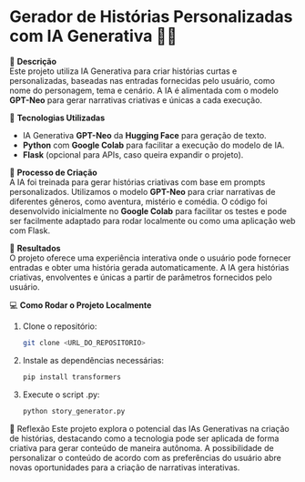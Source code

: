 # Gerador de Histórias Personalizadas com IA Generativa 📖🤖

📒 **Descrição**  
Este projeto utiliza IA Generativa para criar histórias curtas e personalizadas, baseadas nas entradas fornecidas pelo usuário, como nome do personagem, tema e cenário. A IA é alimentada com o modelo **GPT-Neo** para gerar narrativas criativas e únicas a cada execução.

🤖 **Tecnologias Utilizadas**  
- IA Generativa **GPT-Neo** da **Hugging Face** para geração de texto.
- **Python** com **Google Colab** para facilitar a execução do modelo de IA.
- **Flask** (opcional para APIs, caso queira expandir o projeto).

🧐 **Processo de Criação**  
A IA foi treinada para gerar histórias criativas com base em prompts personalizados. Utilizamos o modelo **GPT-Neo** para criar narrativas de diferentes gêneros, como aventura, mistério e comédia. O código foi desenvolvido inicialmente no **Google Colab** para facilitar os testes e pode ser facilmente adaptado para rodar localmente ou como uma aplicação web com Flask.

🚀 **Resultados**  
O projeto oferece uma experiência interativa onde o usuário pode fornecer entradas e obter uma história gerada automaticamente. A IA gera histórias criativas, envolventes e únicas a partir de parâmetros fornecidos pelo usuário.

💻 **Como Rodar o Projeto Localmente**  
1. Clone o repositório:  
   ```bash
   git clone <URL_DO_REPOSITORIO>

2. Instale as dependências necessárias:
    ```bash
    pip install transformers

3. Execute o script .py:
   ```bash
   python story_generator.py

💭 Reflexão
Este projeto explora o potencial das IAs Generativas na criação de histórias, destacando como a tecnologia pode ser aplicada de forma criativa para gerar conteúdo de maneira autônoma. A possibilidade de personalizar o conteúdo de acordo com as preferências do usuário abre novas oportunidades para a criação de narrativas interativas.
